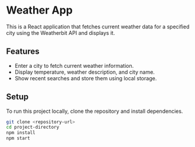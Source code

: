 # Weather App

This is a React application that fetches current weather data for a specified city using the Weatherbit API and displays it.

## Features

- Enter a city to fetch current weather information.
- Display temperature, weather description, and city name.
- Show recent searches and store them using local storage.

## Setup

To run this project locally, clone the repository and install dependencies.

```bash
git clone <repository-url>
cd project-directory
npm install
npm start

